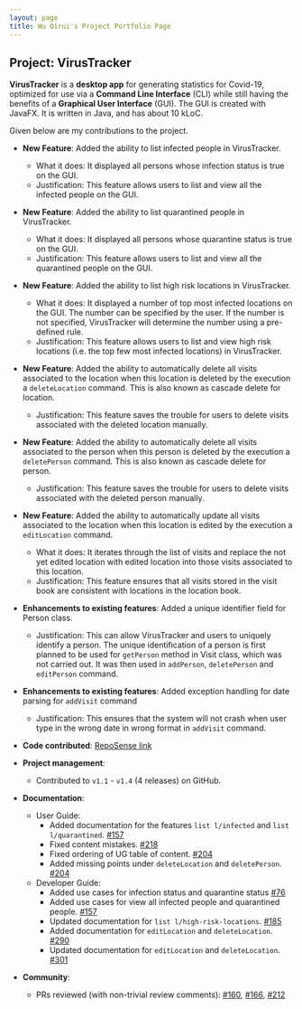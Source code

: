 ```yaml
---
layout: page
title: Wu Qirui's Project Portfolio Page
---
```


## Project: VirusTracker

**VirusTracker** is a **desktop app** for generating statistics for Covid-19, optimized for use via a **Command Line Interface** (CLI) while still having the benefits of a **Graphical User Interface** (GUI).
The GUI is created with JavaFX. It is written in Java, and has about 10 kLoC.

Given below are my contributions to the project.

* **New Feature**: Added the ability to list infected people in VirusTracker.
  * What it does: It displayed all persons whose infection status is true on the GUI.
  * Justification: This feature allows users to list and view all the infected people on the GUI.
  
* **New Feature**: Added the ability to list quarantined people in VirusTracker.
  * What it does: It displayed all persons whose quarantine status is true on the GUI.
  * Justification: This feature allows users to list and view all the quarantined people on the GUI.
  
* **New Feature**: Added the ability to list high risk locations in VirusTracker.
  * What it does: It displayed a number of top most infected locations on the GUI. The number can be specified by the
  user. If the number is not specified, VirusTracker will determine the number using a pre-defined rule.
  * Justification: This feature allows users to list and view high risk locations (i.e. the top few most infected 
  locations) in VirusTracker.

* **New Feature**: Added the ability to automatically delete all visits associated to the location when this location
is deleted by the execution a `deleteLocation` command. This is also known as cascade delete for location. 
  * Justification: This feature saves the trouble for users to delete visits associated with the deleted location 
  manually.

* **New Feature**: Added the ability to automatically delete all visits associated to the person when this person
is deleted by the execution a `deletePerson` command. This is also known as cascade delete for person. 
  * Justification: This feature saves the trouble for users to delete visits associated with the deleted person 
  manually.

* **New Feature**: Added the ability to automatically update all visits associated to the location when this location
is edited by the execution a `editLocation` command.
  * What it does: It iterates through the list of visits and replace the not yet edited location with edited location
  into those visits associated to this location.
  * Justification: This feature ensures that all visits stored in the visit book are consistent with locations in the
  location book.

* **Enhancements to existing features**: Added a unique identifier field for Person class.
  * Justification: This can allow VirusTracker and users to uniquely identify a person. The unique identification of
  a person is first planned to be used for `getPerson` method in Visit class, which was not carried out. It was then
  used in `addPerson`, `deletePerson` and `editPerson` command.
  
* **Enhancements to existing features**: Added exception handling for date parsing for `addVisit` command
  * Justification: This ensures that the system will not crash when user type in the wrong date in wrong format in
  `addVisit` command.
  
* **Code contributed**: 
[RepoSense link](https://nus-cs2103-ay2021s1.github.io/tp-dashboard/#breakdown=true&search=&sort=groupTitle&sortWithin=title&since=2020-08-14&timeframe=commit&mergegroup=&groupSelect=groupByRepos&checkedFileTypes=docs~functional-code~test-code~other&tabOpen=true&tabType=authorship&tabAuthor=hhdqirui&tabRepo=AY2021S1-CS2103T-T13-1%2Ftp%5Bmaster%5D&authorshipIsMergeGroup=false&authorshipFileTypes=docs~functional-code~test-code)
  
* **Project management**:
  * Contributed to `v1.1` - `v1.4` (4 releases) on GitHub.  

* **Documentation**:
  * User Guide:
    * Added documentation for the features `list l/infected` and `list l/quarantined`. [\#157](https://github.com/AY2021S1-CS2103T-T13-1/tp/pull/157)
    * Fixed content mistakes. [\#218](https://github.com/AY2021S1-CS2103T-T13-1/tp/pull/218)
    * Fixed ordering of UG table of content. [\#204](https://github.com/AY2021S1-CS2103T-T13-1/tp/pull/204)
    * Added missing points under `deleteLocation` and `deletePerson`. [\#204](https://github.com/AY2021S1-CS2103T-T13-1/tp/pull/204)
  * Developer Guide:
    * Added use cases for infection status and quarantine status [\#76](https://github.com/AY2021S1-CS2103T-T13-1/tp/pull/76)
    * Added use cases for view all infected people and quarantined people. [\#157](https://github.com/AY2021S1-CS2103T-T13-1/tp/pull/157) 
    * Updated documentation for `list l/high-risk-locations`. [\#185](https://github.com/AY2021S1-CS2103T-T13-1/tp/pull/185)
    * Added documentation for `editLocation` and `deleteLocation`. [\#290](https://github.com/AY2021S1-CS2103T-T13-1/tp/pull/290)
    * Updated documentation for `editLocation` and `deleteLocation`. [\#301](https://github.com/AY2021S1-CS2103T-T13-1/tp/pull/301)

* **Community**:
  * PRs reviewed (with non-trivial review comments): [\#160](https://github.com/AY2021S1-CS2103T-T13-1/tp/pull/160), [\#166](https://github.com/AY2021S1-CS2103T-T13-1/tp/pull/166),
  [\#212](https://github.com/AY2021S1-CS2103T-T13-1/tp/pull/212)
